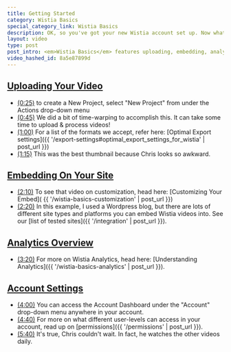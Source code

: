 ```yaml
---
title: Getting Started
category: Wistia Basics
special_category_link: Wistia Basics
description: OK, so you've got your new Wistia account set up. Now what? Watch this quick video to get a solid foundation set up!
layout: video
type: post
post_intro: <em>Wistia Basics</em> features uploading, embedding, analytics, and account settings with Wistia.
video_hashed_id: 8a5e87899d
---
```


<h2>
  <a href="#" class="chapter_link" onclick="wistiaEmbed.time(0).play(); return false;">
    Uploading Your Video
  </a>
</h2>

* <a href="#" class="chapter_link" onclick="wistiaEmbed.time(25).play(); return false;"><i class="icon-play"></i>(0:25)</a> to create a New Project, select "New Project" from under the Actions drop-down menu
* <a href="#" class="chapter_link" onclick="wistiaEmbed.time(45).play(); return false;"><i class="icon-play"></i>(0:45)</a> We did a bit of time-warping to accomplish this.  It can take some time to upload & process videos!
* <a href="#" class="chapter_link" onclick="wistiaEmbed.time(60).play(); return false;"><i class="icon-play"></i>(1:00)</a> For a list of the formats we accept, refer here: [Optimal Export settings]({{ '/export-settings#optimal_export_settings_for_wistia' | post_url }})
* <a href="#" class="chapter_link" onclick="wistiaEmbed.time(75).play(); return false;"><i class="icon-play"></i>(1:15)</a> This was the best thumbnail because Chris looks so awkward.

<h2>
  <a href="#" class="chapter_link" onclick="wistiaEmbed.time(96).play(); return false;">
    Embedding On Your Site
  </a>
</h2>

* <a href="#" class="chapter_link" onclick="wistiaEmbed.time(130).play(); return false;"><i class="icon-play"></i>(2:10)</a> To see that video on customization, head here: [Customizing Your Embed]( {{ '/wistia-basics-customization' | post_url }})
* <a href="#" class="chapter_link" onclick="wistiaEmbed.time(140).play(); return false;"><i class="icon-play"></i>(2:20)</a> In this example, I used a Wordpress blog, but there are lots of different site types and platforms you can embed Wistia videos into.  See our [list of tested sites]({{ '/integration' | post_url }}).

<h2>
  <a href="#" class="chapter_link" onclick="wistiaEmbed.time(159).play(); return false;">
    Analytics Overview
  </a>
</h2>

* <a href="#" class="chapter_link" onclick="wistiaEmbed.time(200).play(); return false;"><i class="icon-play"></i>(3:20)</a> For more on Wistia Analytics, head here: [Understanding Analytics]({{ '/wistia-basics-analytics' | post_url }}).

<h2>
  <a href="#" class="chapter_link" onclick="wistiaEmbed.time(219).play(); return false;">
    Account Settings
  </a>
</h2>

* <a href="#" class="chapter_link" onclick="wistiaEmbed.time(240).play(); return false;"><i class="icon-play"></i>(4:00)</a> You can access the Account Dashboard under the "Account" drop-down menu anywhere in your account.
* <a href="#" class="chapter_link" onclick="wistiaEmbed.time(280).play(); return false;"><i class="icon-play"></i>(4:40)</a> For more on what different user-levels can access in your account, read up on [permissions]({{ '/permissions' | post_url }}).
* <a href="#" class="chapter_link" onclick="wistiaEmbed.time(340).play(); return false;"><i class="icon-play"></i>(5:40)</a> It's true, Chris couldn't wait.  In fact, he watches the other videos daily.



<script src="http://fast.wistia.com/labs/twitter-follows/wistia-follows.js"></script>
<script>
wistiaEmbed = Wistia.embed("8a5e87899d", {
  version: "v1",
  plugin: {
    wistiafollows: {
      postRoll: {
        screenName: "wistia",
        showScreenName: true
      },
      people: [
        {
          screenName: "csavage",
          start: 2,
          end: 13
        },
        {
          screenName: "jeffvincent",
          start: 2,
          end: 13
        }
      ],
      recap: [
        {
          screenName: "csavage"
        },
        {
          screenName: "jeffvincent"
        }
      ],
      src: "http://fast.wistia.com/labs/twitter-follows/wistia-follows.js"
    }
  }
});
</script>
